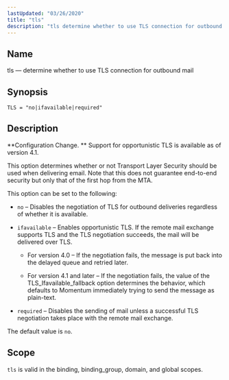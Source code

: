 ```yaml
---
lastUpdated: "03/26/2020"
title: "tls"
description: "tls determine whether to use TLS connection for outbound mail TLS no ifavailable required Configuration Change Support for opportunistic TLS is available as of version 4 1 This option determines whether or not Transport Layer Security should be used when delivering email Note that this does not guarantee end to..."
---
```


<a name="config.ref.tls"></a> 
## Name

tls — determine whether to use TLS connection for outbound mail

## Synopsis

`TLS = "no|ifavailable|required"`

<a name="idp26795888"></a> 
## Description

**Configuration Change. ** Support for opportunistic TLS is available as of version 4.1.

This option determines whether or not Transport Layer Security should be used when delivering email. Note that this does not guarantee end-to-end security but only that of the first hop from the MTA.

This option can be set to the following:

*   `no` – Disables the negotiation of TLS for outbound deliveries regardless of whether it is available.

*   `ifavailable` – Enables opportunistic TLS. If the remote mail exchange supports TLS and the TLS negotiation succeeds, the mail will be delivered over TLS.

    *   For version 4.0 – If the negotiation fails, the message is put back into the delayed queue and retried later.

    *   For version 4.1 and later – If the negotiation fails, the value of the TLS_Ifavailable_fallback option determines the behavior, which defaults to Momentum immediately trying to send the message as plain-text.

*   `required` – Disables the sending of mail unless a successful TLS negotiation takes place with the remote mail exchange.

The default value is `no`.

<a name="idp26808240"></a> 
## Scope

`tls` is valid in the binding, binding_group, domain, and global scopes.